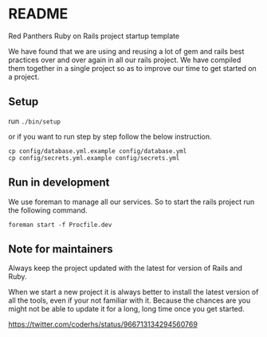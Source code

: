 # README

Red Panthers Ruby on Rails project startup template

We have found that we are using and reusing a lot of gem and rails best practices over and over again
in all our rails project. We have compiled them together in a single project so as to improve our
time to get started on a project.

## Setup

run `./bin/setup`

or if you want to run step by step follow the below instruction.

```
cp config/database.yml.example config/database.yml
cp config/secrets.yml.example config/secrets.yml
```

## Run in development

We use foreman to manage all our services. So to start the rails project run the following
command.

```
foreman start -f Procfile.dev
```


## Note for maintainers

Always keep the project updated with the latest for version of Rails and Ruby.

When we start a new project it is always better to install the latest version of
all the tools, even if your not familiar with it. Because the chances are you might
not be able to update it for a long, long time once you get started.

https://twitter.com/coderhs/status/966713134294560769

